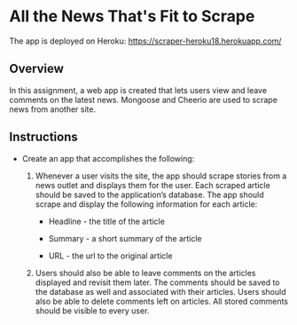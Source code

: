 # All the News That's Fit to Scrape

The app is deployed on Heroku: https://scraper-heroku18.herokuapp.com/  

## Overview

In this assignment, a web app is created that lets users view and leave comments on the latest news.  Mongoose and Cheerio are used to scrape news from another site.

## Instructions

* Create an app that accomplishes the following:

  1. Whenever a user visits the site, the app should scrape stories from a news outlet and displays them for the user. Each scraped article should be saved to the application’s database. The app should scrape and display the following information for each article:

     * Headline - the title of the article

     * Summary - a short summary of the article

     * URL - the url to the original article

  2. Users should also be able to leave comments on the articles displayed and revisit them later. The comments should be saved to the database as well and associated with their articles. Users should also be able to delete comments left on articles. All stored comments should be visible to every user.


